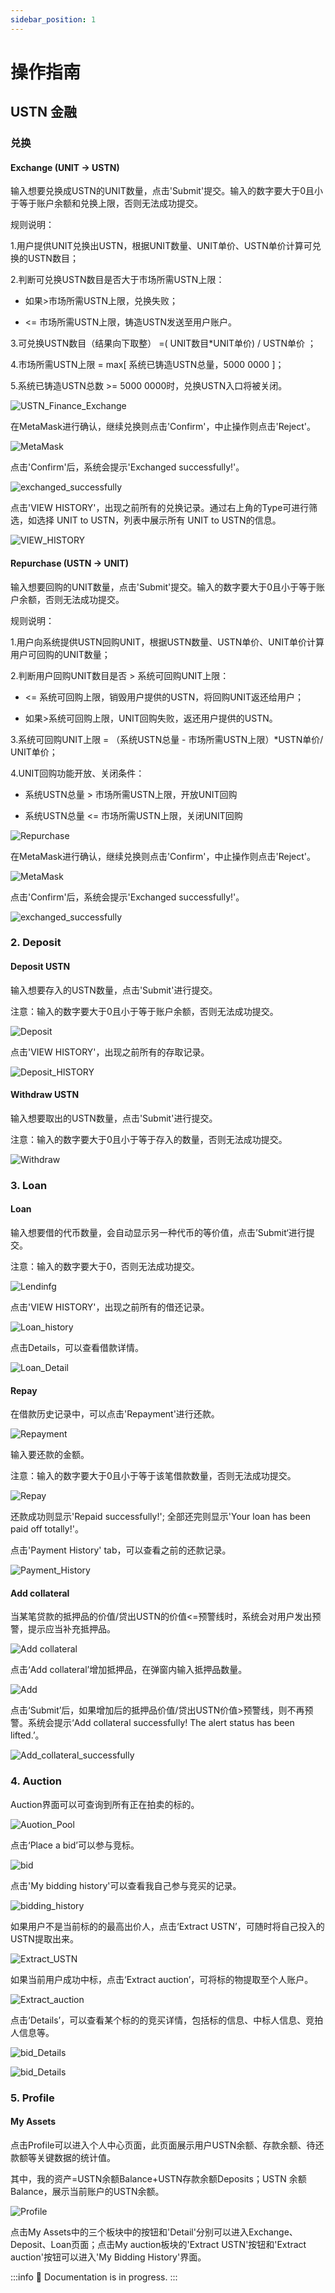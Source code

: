 ```yaml
---
sidebar_position: 1
---
```


# 操作指南

## USTN 金融

### 兑换

#### Exchange (UNIT → USTN)
输入想要兑换成USTN的UNIT数量，点击'Submit'提交。输入的数字要大于0且小于等于账户余额和兑换上限，否则无法成功提交。

规则说明：

1.用户提供UNIT兑换出USTN，根据UNIT数量、UNIT单价、USTN单价计算可兑换的USTN数目；

2.判断可兑换USTN数目是否大于市场所需USTN上限：

  - 如果>市场所需USTN上限，兑换失败；
  
  - <= 市场所需USTN上限，铸造USTN发送至用户账户。
  
3.可兑换USTN数目（结果向下取整） =( UNIT数目*UNIT单价) / USTN单价 ；

4.市场所需USTN上限 = max[ 系统已铸造USTN总量，5000 0000 ]；

5.系统已铸造USTN总数 >= 5000 0000时，兑换USTN入口将被关闭。

![USTN_Finance_Exchange](/img/docs/2.1USTN_Finance_Exchange.png)

在MetaMask进行确认，继续兑换则点击'Confirm'，中止操作则点击'Reject'。

![MetaMask](/img/docs/MetaMask.png)

点击'Confirm'后，系统会提示'Exchanged successfully!'。

![exchanged_successfully](/img/docs/2.1.3exchanged_successfully.png)

点击'VIEW HISTORY'，出现之前所有的兑换记录。通过右上角的Type可进行筛选，如选择 UNIT to USTN，列表中展示所有 UNIT to USTN的信息。

![VIEW_HISTORY](/img/docs/2.1.2VIEW_HISTORY.png)

#### Repurchase (USTN → UNIT)

输入想要回购的UNIT数量，点击'Submit'提交。输入的数字要大于0且小于等于账户余额，否则无法成功提交。

规则说明：

1.用户向系统提供USTN回购UNIT，根据USTN数量、USTN单价、UNIT单价计算用户可回购的UNIT数量；

2.判断用户回购UNIT数目是否 > 系统可回购UNIT上限：

  - <= 系统可回购上限，销毁用户提供的USTN，将回购UNIT返还给用户；
  
  - 如果>系统可回购上限，UNIT回购失败，返还用户提供的USTN。
  
3.系统可回购UNIT上限 = （系统USTN总量 - 市场所需USTN上限）*USTN单价/ UNIT单价；

4.UNIT回购功能开放、关闭条件：

  - 系统USTN总量 > 市场所需USTN上限，开放UNIT回购
  
  - 系统USTN总量 <= 市场所需USTN上限，关闭UNIT回购
  
![Repurchase](/img/docs/Repurchase.png)


在MetaMask进行确认，继续兑换则点击'Confirm'，中止操作则点击'Reject'。

![MetaMask](/img/docs/MetaMask.png)

点击'Confirm'后，系统会提示'Exchanged successfully!'。

![exchanged_successfully](/img/docs/2.1.3exchanged_successfully.png)


### 2. Deposit
#### Deposit USTN

输入想要存入的USTN数量，点击'Submit'进行提交。

注意：输入的数字要大于0且小于等于账户余额，否则无法成功提交。


![Deposit](/img/docs/2.2Deposit.png)

点击'VIEW HISTORY'，出现之前所有的存取记录。

![Deposit_HISTORY](/img/docs/2.2.2Deposit_HISTORY.png)

#### Withdraw USTN

输入想要取出的USTN数量，点击'Submit'进行提交。

注意：输入的数字要大于0且小于等于存入的数量，否则无法成功提交。

![Withdraw](/img/docs/Withdraw.png)


### 3. Loan
#### Loan

输入想要借的代币数量，会自动显示另一种代币的等价值，点击’Submit‘进行提交。

注意：输入的数字要大于0，否则无法成功提交。

![Lendinfg](/img/docs/2.3Lending.png)

点击'VIEW HISTORY'，出现之前所有的借还记录。

![Loan_history](/img/docs/2.3.1Loan_history.png)

点击Details，可以查看借款详情。

![Loan_Detail](/img/docs/2.3.1.4Loan_Detail.png)

#### Repay

在借款历史记录中，可以点击'Repayment'进行还款。

![Repayment](/img/docs/Repayment.png)

输入要还款的金额。

注意：输入的数字要大于0且小于等于该笔借款数量，否则无法成功提交。

![Repay](/img/docs/2.3.1.1Repay.png)

还款成功则显示'Repaid successfully!'; 全部还完则显示'Your loan has been paid off totally!'。

点击'Payment History' tab，可以查看之前的还款记录。

![Payment_History](/img/docs/2.3.2Payment_History.png)

#### Add collateral

当某笔贷款的抵押品的价值/贷出USTN的价值<=预警线时，系统会对用户发出预警，提示应当补充抵押品。

![Add collateral](/img/docs/2.3.1.3Add_collateral.png)

点击‘Add collateral’增加抵押品，在弹窗内输入抵押品数量。

![Add](/img/docs/2.3.1.3Add.png)

点击‘Submit’后，如果增加后的抵押品价值/贷出USTN价值>预警线，则不再预警。系统会提示‘Add collateral successfully! The alert status has been lifted.’。

![Add_collateral_successfully](/img/docs/2.3.1.4Add_collateral_successfully.png)

### 4. Auction

Auction界面可以可查询到所有正在拍卖的标的。

![Auotion_Pool](/img/docs/2.4Auotion_Pool.png)

点击‘Place a bid’可以参与竞标。

![bid](/img/docs/2.4.1-2bid.png)

点击'My bidding history'可以查看我自己参与竞买的记录。

![bidding_history](/img/docs/2.4.2bidding_history.png)

如果用户不是当前标的的最高出价人，点击‘Extract USTN’，可随时将自己投入的USTN提取出来。

![Extract_USTN](/img/docs/2.4.2.2Extract_USTN.png)

如果当前用户成功中标，点击‘Extract auction’，可将标的物提取至个人账户。

![Extract_auction](/img/docs/2.4.2.3Extract_auction.png)

点击‘Details’，可以查看某个标的的竞买详情，包括标的信息、中标人信息、竞拍人信息等。


![bid_Details](/img/docs/2.4.2.1bid_Details.png)

![bid_Details](/img/docs/2.4.2.1-2bid_Details.png)


### 5. Profile
#### My Assets

点击Profile可以进入个人中心页面，此页面展示用户USTN余额、存款余额、待还款额等关键数据的统计值。

其中，我的资产=USTN余额Balance+USTN存款余额Deposits；USTN 余额Balance，展示当前账户的USTN余额。

![Profile](/img/docs/2.5Profile.png)

点击My Assets中的三个板块中的按钮和'Detail'分别可以进入Exchange、Deposit、Loan页面；点击My auction板块的'Extract USTN'按钮和'Extract auction'按钮可以进入'My Bidding History'界面。

:::info
🚧 Documentation is in progress.
:::
